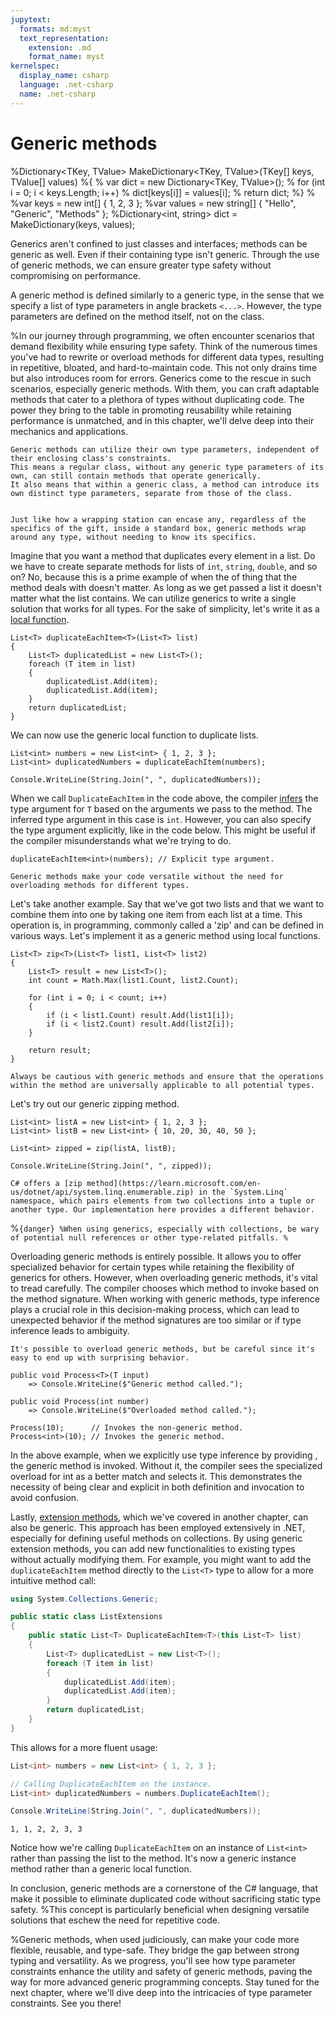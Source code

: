 ```yaml
---
jupytext:
  formats: md:myst
  text_representation:
    extension: .md
    format_name: myst
kernelspec:
  display_name: csharp
  language: .net-csharp
  name: .net-csharp
---
```


# Generic methods

%Dictionary<TKey, TValue> MakeDictionary<TKey, TValue>(TKey[] keys, TValue[] values)
%{
%    var dict = new Dictionary<TKey, TValue>();
%    for (int i = 0; i < keys.Length; i++)
%        dict[keys[i]] = values[i];
%    return dict;
%}
%
%var keys = new int[] { 1, 2, 3 };
%var values = new string[] { "Hello", "Generic", "Methods" };
%Dictionary<int, string> dict = MakeDictionary(keys, values);

Generics aren't confined to just classes and interfaces; methods can be generic as well.
Even if their containing type isn't generic.
Through the use of generic methods, we can ensure greater type safety without compromising on performance.

A generic method is defined similarly to a generic type, in the sense that we specify a list of type parameters in angle brackets `<...>`. However, the type parameters are defined on the method itself, not on the class.

%In our journey through programming, we often encounter scenarios that demand flexibility while ensuring type safety. Think of the numerous times you've had to rewrite or overload methods for different data types, resulting in repetitive, bloated, and hard-to-maintain code. This not only drains time but also introduces room for errors. Generics come to the rescue in such scenarios, especially generic methods. With them, you can craft adaptable methods that cater to a plethora of types without duplicating code. The power they bring to the table in promoting reusability while retaining performance is unmatched, and in this chapter, we'll delve deep into their mechanics and applications.

```{admonition} Key point
Generic methods can utilize their own type parameters, independent of their enclosing class's constraints.
This means a regular class, without any generic type parameters of its own, can still contain methods that operate generically.
It also means that within a generic class, a method can introduce its own distinct type parameters, separate from those of the class.
```

```{figure} ../images/cover-generic-methods.jpg

Just like how a wrapping station can encase any, regardless of the specifics of the gift, inside a standard box, generic methods wrap around any type, without needing to know its specifics.
```

Imagine that you want a method that duplicates every element in a list. Do we have to create separate methods for lists of `int`, `string`, `double`, and so on? No, because this is a prime example of when the of thing that the method deals with doesn't matter. As long as we get passed a list it doesn't matter what the list contains. We can utilize generics to write a single solution that works for all types.
For the sake of simplicity, let's write it as a [local function](local-functions).

```{code-cell}
List<T> duplicateEachItem<T>(List<T> list)
{
    List<T> duplicatedList = new List<T>();
    foreach (T item in list)
    {
        duplicatedList.Add(item);
        duplicatedList.Add(item);
    }
    return duplicatedList;
}
```

We can now use the generic local function to duplicate lists.

```{code-cell}
List<int> numbers = new List<int> { 1, 2, 3 };
List<int> duplicatedNumbers = duplicateEachItem(numbers);

Console.WriteLine(String.Join(", ", duplicatedNumbers));
```

When we call `DuplicateEachItem` in the code above, the compiler [infers](type-inference) the type argument for `T` based on the arguments we pass to the method. The inferred type argument in this case is `int`.
However, you can also specify the type argument explicitly, like in the code below.
This might be useful if the compiler misunderstands what we're trying to do.

```{code-cell}
duplicateEachItem<int>(numbers); // Explicit type argument.
```

```{note}
Generic methods make your code versatile without the need for overloading methods for different types.
```

Let's take another example.
Say that we've got two lists and that we want to combine them into one by taking one item from each list at a time.
This operation is, in programming, commonly called a 'zip' and can be defined in various ways.
Let's implement it as a generic method using local functions.

```{code-cell}
List<T> zip<T>(List<T> list1, List<T> list2)
{
    List<T> result = new List<T>();
    int count = Math.Max(list1.Count, list2.Count);

    for (int i = 0; i < count; i++)
    {
        if (i < list1.Count) result.Add(list1[i]);
        if (i < list2.Count) result.Add(list2[i]);
    }

    return result;
}
```

```{warning}
Always be cautious with generic methods and ensure that the operations within the method are universally applicable to all potential types.
```

Let's try out our generic zipping method.

```{code-cell}
List<int> listA = new List<int> { 1, 2, 3 };
List<int> listB = new List<int> { 10, 20, 30, 40, 50 };

List<int> zipped = zip(listA, listB);

Console.WriteLine(String.Join(", ", zipped));
```

```{seealso}
C# offers a [zip method](https://learn.microsoft.com/en-us/dotnet/api/system.linq.enumerable.zip) in the `System.Linq` namespace, which pairs elements from two collections into a tuple or another type. Our implementation here provides a different behavior.
```

%``{danger}
%When using generics, especially with collections, be wary of potential null references or other type-related pitfalls.
%``

Overloading generic methods is entirely possible. It allows you to offer specialized behavior for certain types while retaining the flexibility of generics for others. However, when overloading generic methods, it's vital to tread carefully. The compiler chooses which method to invoke based on the method signature. When working with generic methods, type inference plays a crucial role in this decision-making process, which can lead to unexpected behavior if the method signatures are too similar or if type inference leads to ambiguity.

```{warning}
It's possible to overload generic methods, but be careful since it's easy to end up with surprising behavior.
```

```{code-cell}
public void Process<T>(T input)
    => Console.WriteLine($"Generic method called.");

public void Process(int number)
    => Console.WriteLine($"Overloaded method called.");
```

```{code-cell}
Process(10);      // Invokes the non-generic method.
Process<int>(10); // Invokes the generic method.
```

In the above example, when we explicitly use type inference by providing <int>, the generic method is invoked. Without it, the compiler sees the specialized overload for int as a better match and selects it. This demonstrates the necessity of being clear and explicit in both definition and invocation to avoid confusion.

Lastly, [extension methods](extension-methods), which we've covered in another chapter, can also be generic. This approach has been employed extensively in .NET, especially for defining useful methods on collections.
By using generic extension methods, you can add new functionalities to existing types without actually modifying them. For example, you might want to add the `duplicateEachItem` method directly to the `List<T>` type to allow for a more intuitive method call:

```csharp
using System.Collections.Generic;

public static class ListExtensions
{
    public static List<T> DuplicateEachItem<T>(this List<T> list)
    {
        List<T> duplicatedList = new List<T>();
        foreach (T item in list)
        {
            duplicatedList.Add(item);
            duplicatedList.Add(item);
        }
        return duplicatedList;
    }
}
```

This allows for a more fluent usage:

```csharp
List<int> numbers = new List<int> { 1, 2, 3 };

// Calling DuplicateEachItem on the instance.
List<int> duplicatedNumbers = numbers.DuplicateEachItem();

Console.WriteLine(String.Join(", ", duplicatedNumbers));
```

```output
1, 1, 2, 2, 3, 3
```

Notice how we're calling `DuplicateEachItem` on an instance of `List<int>` rather than passing the list to the method. It's now a generic instance method rather than a generic local function.

In conclusion, generic methods are a cornerstone of the C# language, that make it possible to eliminate duplicated code without sacrificing static type safety.
%This concept is particularly beneficial when designing versatile solutions that eschew the need for repetitive code.

%Generic methods, when used judiciously, can make your code more flexible, reusable, and type-safe. They bridge the gap between strong typing and versatility. As we progress, you'll see how type parameter constraints enhance the utility and safety of generic methods, paving the way for more advanced generic programming concepts. Stay tuned for the next chapter, where we'll dive deep into the intricacies of type parameter constraints. See you there!

